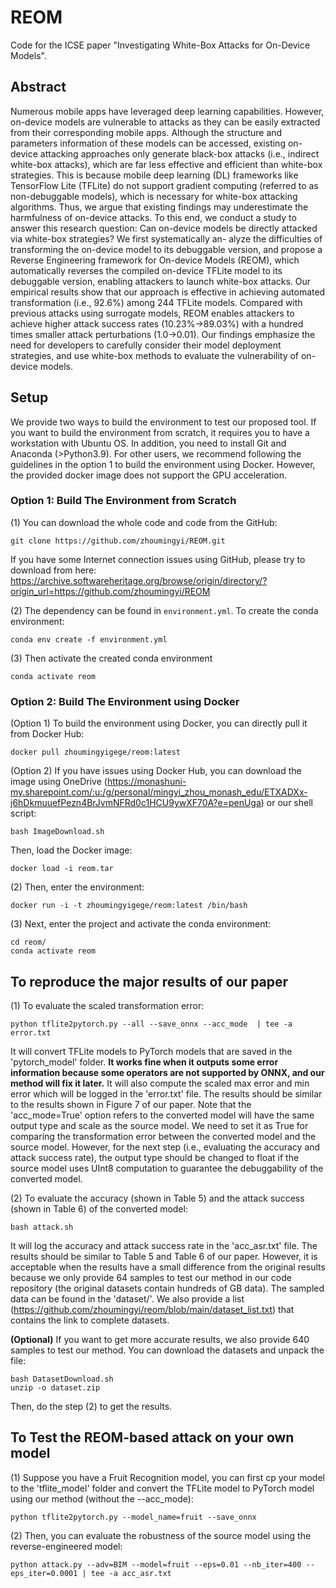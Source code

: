 # REOM
Code for the ICSE paper "Investigating White-Box Attacks for On-Device Models".

## Abstract

Numerous mobile apps have leveraged deep learning capabilities. However, on-device models are vulnerable to attacks as they can be easily extracted from their corresponding mobile apps. Although the structure and parameters information of these models can be accessed, existing on-device attacking approaches only generate black-box attacks (i.e., indirect white-box attacks), which are far less effective and efficient than white-box strategies. This is because mobile deep learning (DL) frameworks like TensorFlow Lite (TFLite) do not support gradient computing (referred to as non-debuggable models), which is necessary for white-box attacking algorithms. Thus, we argue that existing findings may underestimate the harmfulness of on-device attacks. To this end, we conduct a study to answer this research question: Can on-device models be directly attacked via white-box strategies? We first systematically an-
alyze the difficulties of transforming the on-device model to its debuggable version, and propose a Reverse Engineering framework for On-device Models (REOM), which automatically reverses the compiled on-device TFLite model to its debuggable version, enabling attackers to launch white-box attacks. Our empirical results show that our approach is effective in achieving automated transformation (i.e., 92.6%) among 244 TFLite models. Compared with previous attacks using surrogate models, REOM enables attackers to achieve higher attack success rates (10.23%→89.03%) with a hundred times smaller attack perturbations (1.0→0.01). Our findings emphasize the need for developers to carefully consider their model deployment strategies, and use white-box methods to evaluate the vulnerability of on-device models.

## Setup

We provide two ways to build the environment to test our proposed tool. If you want to build the environment from scratch, it requires you to have a workstation with Ubuntu OS. In addition, you need to install Git and Anaconda (>Python3.9). For other users, we recommend following the guidelines in the option 1 to build the environment using Docker. However, the provided docker image does not support the GPU acceleration.

### Option 1: Build The Environment from Scratch

(1) You can download the whole code and code from the GitHub:

```
git clone https://github.com/zhoumingyi/REOM.git
```

If you have some Internet connection issues using GitHub, please try to download from here:
https://archive.softwareheritage.org/browse/origin/directory/?origin_url=https://github.com/zhoumingyi/REOM

(2) The dependency can be found in `environment.yml`. To create the conda environment:


```
conda env create -f environment.yml
```

(3) Then activate the created conda environment

```
conda activate reom
```

### Option 2: Build The Environment using Docker

(Option 1) To build the environment using Docker, you can directly pull it from Docker Hub: 

```
docker pull zhoumingyigege/reom:latest
```

(Option 2) If you have issues using Docker Hub, you can download the image using OneDrive (https://monashuni-my.sharepoint.com/:u:/g/personal/mingyi_zhou_monash_edu/ETXADXx-j6hDkmuuefPezn4BrJvmNFRd0c1HCU9ywXF70A?e=penUga) or our shell script:

```
bash ImageDownload.sh
```

Then, load the Docker image:

```
docker load -i reom.tar
```



(2) Then, enter the environment:

```
docker run -i -t zhoumingyigege/reom:latest /bin/bash
```

(3) Next, enter the project and activate the conda environment:

```
cd reom/
conda activate reom
```

## To reproduce the major results of our paper

<!-- ### To reproduce the major results (i.e., transformation error, accuracy, attack success rate) of our paper: -->

(1) To evaluate the scaled transformation error:

```
python tflite2pytorch.py --all --save_onnx --acc_mode  | tee -a error.txt
```

It will convert TFLite models to PyTorch models that are saved in the 'pytorch_model' folder. **It works fine when it outputs some error information because some operators are not supported by ONNX, and our method will fix it later.** It will also compute the scaled max error and min error which will be logged in the 'error.txt' file. The results should be similar to the results shown in Figure 7 of our paper. Note that the 'acc_mode=True' option refers to the converted model will have the same output type and scale as the source model. We need to set it as True for comparing the transformation error between the converted model and the source model. However, for the next step (i.e., evaluating the accuracy and attack success rate), the output type should be changed to float if the source model uses UInt8 computation to guarantee the debuggability of the converted model.

(2) To evaluate the accuracy (shown in Table 5) and the attack success (shown in Table 6) of the converted model:

```
bash attack.sh
```

It will log the accuracy and attack success rate in the 'acc_asr.txt' file. The results should be similar to Table 5 and Table 6 of our paper. However, it is acceptable when the results have a small difference from the original results because we only provide 64 samples to test our method in our code repository (the original datasets contain hundreds of GB data). The sampled data can be found in the 'dataset/'. We also provide a list (https://github.com/zhoumingyi/reom/blob/main/dataset_list.txt) that contains the link to complete datasets.

**(Optional)** If you want to get more accurate results, we also provide 640 samples to test our method. You can download the datasets and unpack the file: 

```
bash DatasetDownload.sh
unzip -o dataset.zip
```

Then, do the step (2) to get the results.

## To Test the REOM-based attack on your own model

(1) Suppose you have a Fruit Recognition model, you can first cp your model to the 'tflite\_model' folder and convert the TFLite model to PyTorch model using our method (without the --acc_mode):

```
python tflite2pytorch.py --model_name=fruit --save_onnx
```

(2) Then, you can evaluate the robustness of the source model using the reverse-engineered model:

```
python attack.py --adv=BIM --model=fruit --eps=0.01 --nb_iter=400 --eps_iter=0.0001 | tee -a acc_asr.txt
```
